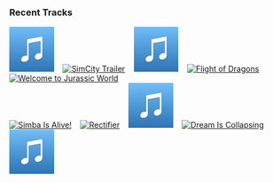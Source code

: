 ### Recent Tracks
[<img src='https://github.com/atfinke/atfinke/blob/master/placeholder.jpeg?raw=true' width='16%' height='16%' alt='No Place Like Home'>](https://www.last.fm/music/hans%2bzimmer/_/no%2bplace%2blike%2bhome)&nbsp;&nbsp;&nbsp;&nbsp;[<img src='https://lastfm.freetls.fastly.net/i/u/300x300/72c8d5260fe2453989eece2314673fca.png' width='16%' height='16%' alt='SimCity Trailer'>](https://www.last.fm/music/chris%2btilton/_/simcity%2btrailer)&nbsp;&nbsp;&nbsp;&nbsp;[<img src='https://github.com/atfinke/atfinke/blob/master/placeholder.jpeg?raw=true' width='16%' height='16%' alt='The Rebel Fleet and End Title - From "Star Wars: The Empire Strikes Back"'>](https://www.last.fm/music/john%2bwilliams/_/the%2brebel%2bfleet%2band%2bend%2btitle%2b-%2bfrom%2b%2522star%2bwars%253a%2bthe%2bempire%2bstrikes%2bback%2522)&nbsp;&nbsp;&nbsp;&nbsp;[<img src='https://lastfm.freetls.fastly.net/i/u/300x300/468f2337e7ca648ec38e0bf5f11ba3d2.png' width='16%' height='16%' alt='Flight of Dragons'>](https://www.last.fm/music/ramin%2bdjawadi/_/flight%2bof%2bdragons)&nbsp;&nbsp;&nbsp;&nbsp;[<img src='https://lastfm.freetls.fastly.net/i/u/300x300/81ffc0f58d8eddb9a2d57806c8f9d0bb.png' width='16%' height='16%' alt='Welcome to Jurassic World'>](https://www.last.fm/music/michael%2bgiacchino/_/welcome%2bto%2bjurassic%2bworld)&nbsp;&nbsp;&nbsp;&nbsp;<br>[<img src='https://lastfm.freetls.fastly.net/i/u/300x300/363dfc79b4ca46ce67e1c1058b556cc5.png' width='16%' height='16%' alt='Simba Is Alive!'>](https://www.last.fm/music/hans%2bzimmer/_/simba%2bis%2balive%2521)&nbsp;&nbsp;&nbsp;&nbsp;[<img src='https://lastfm.freetls.fastly.net/i/u/300x300/598a910ff59e4fbca6a54307e5fee8fc.png' width='16%' height='16%' alt='Rectifier'>](https://www.last.fm/music/daft%2bpunk/_/rectifier)&nbsp;&nbsp;&nbsp;&nbsp;[<img src='https://github.com/atfinke/atfinke/blob/master/placeholder.jpeg?raw=true' width='16%' height='16%' alt='Early Morning Fog'>](https://www.last.fm/music/jacob%2bshea/_/early%2bmorning%2bfog)&nbsp;&nbsp;&nbsp;&nbsp;[<img src='https://lastfm.freetls.fastly.net/i/u/300x300/899ae404dc224d70bc8e6a5224c803f4.png' width='16%' height='16%' alt='Dream Is Collapsing'>](https://www.last.fm/music/hans%2bzimmer/_/dream%2bis%2bcollapsing)&nbsp;&nbsp;&nbsp;&nbsp;[<img src='https://github.com/atfinke/atfinke/blob/master/placeholder.jpeg?raw=true' width='16%' height='16%' alt='Day One'>](https://www.last.fm/music/hans%2bzimmer/_/day%2bone)&nbsp;&nbsp;&nbsp;&nbsp;<br>